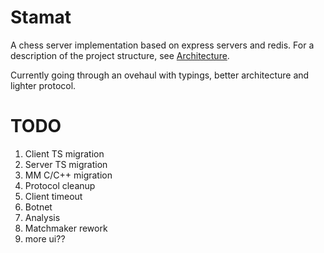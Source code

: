 # Stamat
A chess server implementation based on express servers and redis. For a description of the project structure, see [Architecture](https://github.com/lyuben-todorov/ebre-debre/blob/master/Architecture.md).    

Currently going through an ovehaul with typings, better architecture and lighter protocol.
# TODO
1. Client TS migration
2. Server TS migration
3. MM C/C++ migration
4. Protocol cleanup
5. Client timeout
15. Botnet
16. Analysis
17. Matchmaker rework
18. more ui??
